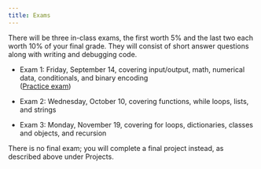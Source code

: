 ```yaml
---
title: Exams
---
```


There will be three in-class exams, the first worth 5% and the last
two each worth 10% of your final grade. They will consist of short
answer questions along with writing and debugging code.

- Exam 1: Friday, September 14, covering input/output, math, numerical
  data, conditionals, and binary encoding  
  ([Practice exam](static/exam1-practice-s19.pdf))

- Exam 2: Wednesday, October 10, covering functions, while loops,
  lists, and strings  
  <!-- ([Practice exam](static/exam2-practice-f18.pdf), [Exam practice review code](static/Exam2.py), [Exam Bonus Assignment](static/exam-bonus.pdf) (due Monday 10/22 in class)) -->
  <!-- [In-class code from practice exam](static/exam2-practice.py)) -->

<!-- ; [Practice exam solution code](static/exam2-practice.py); [Bonus functions](http://mgoadric.github.io/csci150/homework/bonusfunctions.html) due Wednesday after spring break (March 29)) -\-> -->

- Exam 3: Monday, November 19, covering for loops, dictionaries,
    classes and objects, and recursion  
    <!-- ([Practice problems](static/exam3-practice-f18.pdf), -->
    <!-- [solutions](static/exam3-practice-f18-solutions.pdf), [Exam Bonus -->
    <!-- Assignment](static/exam-bonus.pdf) (due Monday December 3)) -->

    <!-- [tracing template](static/heap-tracing-template.pdf), [Practice -->
    <!-- problem solutions](static/exam3-practice-s18-solutions.pdf)) -->

There is no final exam; you will complete a final project instead, as
described above under Projects.
